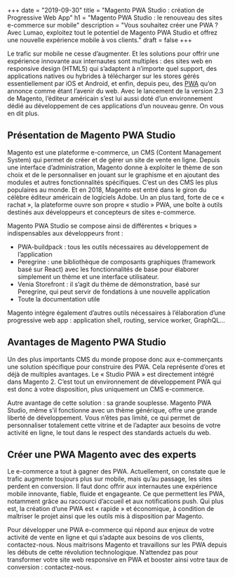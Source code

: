 +++
date = "2019-09-30"
title = "Magento PWA Studio : création de Progressive Web App"
h1 = "Magento PWA Studio : le renouveau des sites e-commerce sur mobile"
description = "Vous souhaitez créer une PWA ? Avec Lumao, exploitez tout le potentiel de Magento PWA Studio et offrez une nouvelle expérience mobile à vos clients."
draft = false
+++

Le trafic sur mobile ne cesse d’augmenter. Et les solutions pour offrir une expérience innovante aux internautes sont multiples : des sites web en responsive design (HTML5) qui s’adaptent à n’importe quel support, des applications natives ou hybrides à télécharger sur les stores gérés essentiellement par iOS et Android, et enfin, depuis peu, des [PWA](/ecommerce/cms/magento/pwa/) qu’on annonce comme étant l’avenir du web. Avec le lancement de la version 2.3 de Magento, l’éditeur américain s’est lui aussi doté d’un environnement dédié au développement de ces applications d’un nouveau genre. On vous en dit plus.

## Présentation de Magento PWA Studio

Magento est une plateforme e-commerce, un CMS (Content Management System) qui permet de créer et de gérer un site de vente en ligne. Depuis une interface d’administration, Magento donne à exploiter le thème de son choix et de le personnaliser en jouant sur le graphisme et en ajoutant des modules et autres fonctionnalités spécifiques. C’est un des CMS les plus populaires au monde. Et en 2018, Magento est entré dans le giron du célèbre éditeur américain de logiciels Adobe. Un an plus tard, forte de ce « rachat », la plateforme ouvre son propre « studio » PWA, une boîte à outils destinés aux développeurs et concepteurs de sites e-commerce.

Magento PWA Studio se compose ainsi de différentes « briques » indispensables aux développeurs front :

-	PWA-buildpack : tous les outils nécessaires au développement de l’application
-	Peregrine : une bibliothèque de composants graphiques (framework basé sur React) avec les fonctionnalités de base pour élaborer simplement un thème et une interface utilisateur.
-	Venia Storefront : il s’agit du thème de démonstration, basé sur Peregrine, qui peut servir de fondations à une nouvelle application
-	Toute la documentation utile

Magento intègre également d’autres outils nécessaires à l’élaboration d’une progressive web app : application shell, routing, service worker, GraphQL…

## Avantages de Magento PWA Studio

Un des plus importants CMS du monde propose donc aux e-commerçants une solution spécifique pour construire des PWA. Cela représente d’ores et déjà de multiples avantages. Le « Studio PWA » est directement intégré dans Magento 2. C’est tout un environnement de développement PWA qui est donc à votre disposition, plus uniquement un CMS e-commerce.

Autre avantage de cette solution : sa grande souplesse. Magento PWA Studio, même s’il fonctionne avec un thème générique, offre une grande liberté de développement. Vous n’êtes pas limité, ce qui permet de personnaliser totalement cette vitrine et de l’adapter aux besoins de votre activité en ligne, le tout dans le respect des standards actuels du web.

## Créer une PWA Magento avec des experts

Le e-commerce a tout à gagner des PWA. Actuellement, on constate que le trafic augmente toujours plus sur mobile, mais qu’au passage, les sites perdent en conversion. Il faut donc offrir aux internautes une expérience mobile innovante, fiable, fluide et engageante. Ce que permettent les PWA, notamment grâce au raccourci d’accueil et aux notifications push. Qui plus est, la création d’une PWA est « rapide » et économique, à condition de maîtriser le projet ainsi que les outils mis à disposition par Magento.

Pour développer une PWA e-commerce qui répond aux enjeux de votre activité de vente en ligne et qui s’adapte aux besoins de vos clients, contactez-nous. Nous maitrisons Magento et travaillons sur les PWA depuis les débuts de cette révolution technologique. N’attendez pas pour transformer votre site web responsive en PWA et booster ainsi votre taux de conversion : contactez-nous.